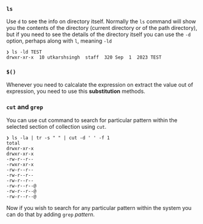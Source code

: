 ### `ls`

Use `d` to see the info on directory itself. Normally the `ls` command will show you the contents of the directory (current directory or of the path directory), but if you need to see the details of the directory itself you can use the `-d` option, perhaps along with `l`, meaning `-ld`

```
❯ ls -ld TEST
drwxr-xr-x  10 utkarshsingh  staff  320 Sep  1  2023 TEST
```

### `$()`

Whenever you need to calcalate the expression on extract the value out of expression, you need to use this **substitution** methods.

### `cut` and `grep`

You can use cut command to search for particular pattern within the selected section of collection using `cut`.

```
❯ ls -la | tr -s " " | cut -d ' ' -f 1
total
drwxr-xr-x
drwxr-xr-x
-rw-r--r--
-rwxr-xr-x
-rw-r--r--
-rw-r--r--
-rw-r--r--
-rw-r--r--@
-rw-r--r--@
-rw-r--r--@
```

Now if you wish to search for any particular pattern within the system you can do that by adding `grep` *pattern*.
